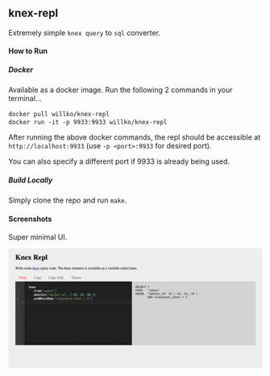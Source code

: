 ## knex-repl

Extremely simple `knex query` to `sql` converter.


#### How to Run

##### Docker

Available as a docker image. Run the following 2 commands in your terminal...

```
docker pull willko/knex-repl
docker run -it -p 9933:9933 willko/knex-repl
```

After running the above docker commands, the repl should be
accessible at `http://localhost:9933` (use `-p <port>:9933` for desired port).

You can also specify a different port if 9933 is already being used.

##### Build Locally

Simply clone the repo and run `make`.

#### Screenshots

Super minimal UI.

![alt-text][ex-img]


[ex-img]: ./screenshots/ex-img.png